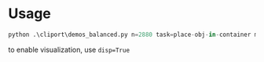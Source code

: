 # Usage
```python
python .\cliport\demos_balanced.py n=2880 task=place-obj-in-container mode=train disp=False save_data=True
```
to enable visualization, use `disp=True`